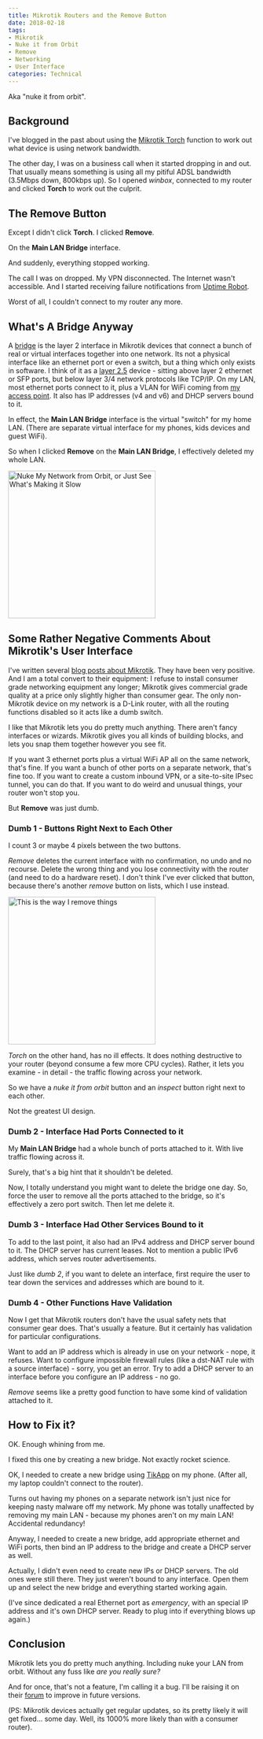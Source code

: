 ```yaml
---
title: Mikrotik Routers and the Remove Button
date: 2018-02-18
tags:
- Mikrotik
- Nuke it from Orbit
- Remove
- Networking
- User Interface
categories: Technical
---
```


Aka "nuke it from orbit".

<!-- more --> 

## Background

I've blogged in the past about using the [Mikrotik Torch](/2016-04-24/Who-Or-What-Is-Using-My-Bandwidth.html) function to work out what device is using network bandwidth.

The other day, I was on a business call when it started dropping in and out.
That usually means something is using all my pitiful ADSL bandwidth (3.5Mbps down, 800kbps up).
So I opened *winbox*, connected to my router and clicked **Torch** to work out the culprit.


## The Remove Button

Except I didn't click **Torch**.
I clicked **Remove**.

On the **Main LAN Bridge** interface.

And suddenly, everything stopped working.

The call I was on dropped.
My VPN disconnected.
The Internet wasn't accessible.
And I started receiving failure notifications from [Uptime Robot](https://uptimerobot.com/).

Worst of all, I couldn't connect to my router any more.


## What's A Bridge Anyway

A [bridge](https://wiki.mikrotik.com/wiki/Manual:Interface/Bridge) is the layer 2 interface in Mikrotik devices that connect a bunch of real or virtual interfaces together into one network.
Its not a physical interface like an ethernet port or even a switch, but a thing which only exists in software.
I think of it as a [layer 2.5](https://en.wikipedia.org/wiki/OSI_model#Layer_2:_Data_Link_Layer) device - sitting above layer 2 ethernet or SFP ports, but below layer 3/4 network protocols like TCP/IP.
On my LAN, most ethernet ports connect to it, plus a VLAN for WiFi coming from [my access point](/2018-01-01/Mikrotik-WiFi-Access-Point-With-VLAN.html).
It also has IP addresses (v4 and v6) and DHCP servers bound to it.

In effect, the **Main LAN Bridge** interface is the virtual "switch" for my home LAN.
(There are separate virtual interface for my phones, kids devices and guest WiFi).

So when I clicked **Remove** on the **Main LAN Bridge**, I effectively deleted my whole LAN.

<img src="/images/Mikrotik-Routers-and-the-Remove-Button/evil-remove-button.png" class="" width=300 height=300 alt="Nuke My Network from Orbit, or Just See What's Making it Slow" />


## Some Rather Negative Comments About Mikrotik's User Interface

I've written several [blog posts about Mikrotik](/tags/Mikrotik/).
They have been very positive.
And I am a total convert to their equipment: I refuse to install consumer grade networking equipment any longer; Mikrotik gives commercial grade quality at a price only slightly higher than consumer gear.
The only non-Mikrotik device on my network is a D-Link router, with all the routing functions disabled so it acts like a dumb switch.

I like that Mikrotik lets you do pretty much anything.
There aren't fancy interfaces or wizards.
Mikrotik gives you all kinds of building blocks, and lets you snap them together however you see fit.

If you want 3 ethernet ports plus a virtual WiFi AP all on the same network, that's fine.
If you want a bunch of other ports on a separate network, that's fine too.
If you want to create a custom inbound VPN, or a site-to-site IPsec tunnel, you can do that.
If you want to do weird and unusual things, your router won't stop you.

But **Remove** was just dumb.


### Dumb 1 - Buttons Right Next to Each Other

I count 3 or maybe 4 pixels between the two buttons.

*Remove* deletes the current interface with no confirmation, no undo and no recourse.
Delete the wrong thing and you lose connectivity with the router (and need to do a hardware reset).
I don't think I've ever clicked that button, because there's another *remove* button on lists, which I use instead.

<img src="/images/Mikrotik-Routers-and-the-Remove-Button/remove-button-that-I-use.png" class="" width=300 height=300 alt="This is the way I remove things" />

*Torch* on the other hand, has no ill effects.
It does nothing destructive to your router (beyond consume a few more CPU cycles).
Rather, it lets you examine - in detail - the traffic flowing across your network.

So we have a *nuke it from orbit* button and an *inspect* button right next to each other.

Not the greatest UI design.


### Dumb 2 - Interface Had Ports Connected to it

My **Main LAN Bridge** had a whole bunch of ports attached to it.
With live traffic flowing across it.

Surely, that's a big hint that it shouldn't be deleted.

Now, I totally understand you might want to delete the bridge one day.
So, force the user to remove all the ports attached to the bridge, so it's effectively a zero port switch.
Then let me delete it.


### Dumb 3 - Interface Had Other Services Bound to it

To add to the last point, it also had an IPv4 address and DHCP server bound to it.
The DHCP server has current leases. 
Not to mention a public IPv6 address, which serves router advertisements.

Just like *dumb 2*, if you want to delete an interface, first require the user to tear down the services and addresses which are bound to it.


### Dumb 4 - Other Functions Have Validation

Now I get that Mikrotik routers don't have the usual safety nets that consumer gear does.
That's usually a feature.
But it certainly has validation for particular configurations.

Want to add an IP address which is already in use on your network - nope, it refuses.
Want to configure impossible firewall rules (like a dst-NAT rule with a source interface) - sorry, you get an error.
Try to add a DHCP server to an interface before you configure an IP address - no go.

*Remove* seems like a pretty good function to have some kind of validation attached to it.


## How to Fix it?

OK. Enough whining from me.

I fixed this one by creating a new bridge.
Not exactly rocket science.

OK, I needed to create a new bridge using [TikApp](https://play.google.com/store/apps/details?id=com.mikrotik.android.tikapp&hl=en) on my phone.
(After all, my laptop couldn't connect to the router).

Turns out having my phones on a separate network isn't just nice for keeping nasty malware off my network.
My phone was totally unaffected by removing my main LAN - because my phones aren't on my main LAN!
Accidental redundancy!

Anyway, I needed to create a new bridge, add appropriate ethernet and WiFi ports, then bind an IP address to the bridge and create a DHCP server as well.

Actually, I didn't even need to create new IPs or DHCP servers.
The old ones were still there.
They just weren't bound to any interface.
Open them up and select the new bridge and everything started working again.

(I've since dedicated a real Ethernet port as *emergency*, with an special IP address and it's own DHCP server.
Ready to plug into if everything blows up again.)


## Conclusion

Mikrotik lets you do pretty much anything.
Including nuke your LAN from orbit.
Without any fuss like *are you really sure?*

And for once, that's not a feature, I'm calling it a bug.
I'll be raising it on their [forum](https://forum.mikrotik.com/index.php) to improve in future versions.

(PS: Mikrotik devices actually get regular updates, so its pretty likely it will get fixed... some day. Well, its 1000% more likely than with a consumer router).
